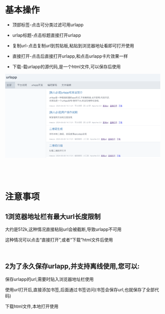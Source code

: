 



# 基本操作
* 顶部标签-点击可分类过滤可用urlapp  

* urlap标题-点击标题直接打开urlapp  

* 复制url-点击复制url到剪贴板,粘贴到浏览器地址看即可打开使用  

* 直接打开-点击后直接打开urlapp,和点击urlapp卡片效果一样  

* 下载-载urlapp的源代码,是一个html文件,可以保存后使用  

![main](imgs/webPageUse.png)

 

 
 
# 注意事项
## 1浏览器地址栏有最大url长度限制

大约是512k,这种情况直接粘贴url会被截断,导致urlapp不可用  

这种情况可以点击“直接打开”,或者“下载”html文件后使用  

 

## 2为了永久保存urlapp,并支持离线使用,您可以:

保存urlapp的url,需要时贴入浏览器地址栏使用  

使用url打开后,直接添加书签,后面通过书签访问(书签会保存url,也就保存了全部代码)  

下载html文件,本地打开使用  

 

 

 